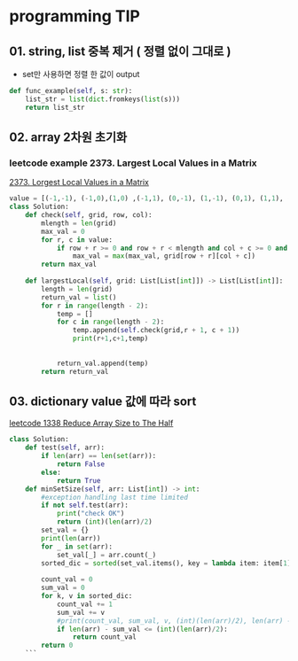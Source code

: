 # programming TIP

## 01. string, list 중복 제거 ( 정렬 없이 그대로 )

- set만 사용하면 정렬 한 값이 output  

```python
def func_example(self, s: str):
    list_str = list(dict.fromkeys(list(s)))
    return list_str
```

## 02. array 2차원 초기화

### leetcode example 2373. Largest Local Values in a Matrix

[2373. Lorgest Local Values in a Matrix](https://leetcode.com/problems/largest-local-values-in-a-matrix/)  

```python
value = [(-1,-1), (-1,0),(1,0) ,(-1,1), (0,-1), (1,-1), (0,1), (1,1), (0,0)]
class Solution:
    def check(self, grid, row, col):
        mlength = len(grid)
        max_val = 0
        for r, c in value:
            if row + r >= 0 and row + r < mlength and col + c >= 0 and col + r < mlength:
                max_val = max(max_val, grid[row + r][col + c])
        return max_val
    
    def largestLocal(self, grid: List[List[int]]) -> List[List[int]]:
        length = len(grid)
        return_val = list()
        for r in range(length - 2):
            temp = []
            for c in range(length - 2):
                temp.append(self.check(grid,r + 1, c + 1))
                print(r+1,c+1,temp)
                
            
            return_val.append(temp)
        return return_val
```

## 03. dictionary value 값에 따라 sort 

[leetcode 1338 Reduce Array Size to The Half](https://leetcode.com/problems/reduce-array-size-to-the-half/)  

```python
class Solution:
    def test(self, arr):
        if len(arr) == len(set(arr)):
            return False
        else:
            return True
    def minSetSize(self, arr: List[int]) -> int:
        #exception handling last time limited 
        if not self.test(arr):
            print("check OK")
            return (int)(len(arr)/2)
        set_val = {}
        print(len(arr))
        for _ in set(arr):
            set_val[_] = arr.count(_)
        sorted_dic = sorted(set_val.items(), key = lambda item: item[1], reverse = True)
        
        count_val = 0
        sum_val = 0
        for k, v in sorted_dic:
            count_val += 1
            sum_val += v
            #print(count_val, sum_val, v, (int)(len(arr)/2), len(arr) - sum_val)
            if len(arr) - sum_val <= (int)(len(arr)/2):
                return count_val
        return 0
    ```

